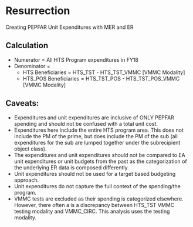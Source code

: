 # Resurrection
Creating PEPFAR Unit Expenditures with MER and ER

## Calculation
- Numerator = All HTS Program expenditures in FY18
- Denominator = 
  - HTS Beneficiaries = HTS_TST - HTS_TST_VMMC [VMMC Modality]
  - HTS_POS Beneficiaries   =   HTS_TST_POS - HTS_TST_POS_VMMC [VMMC Modality]
  
## Caveats:
- Expenditures and unit expenditures are inclusive of ONLY PEPFAR spending and should not be confused with a total unit cost.
- Expenditures here include the entire HTS program area. This does not include the PM of the prime, but does include the PM of the sub (all expenditures for the sub are lumped together under the subrecipient object class).
- The expenditures and unit expenditures should not be compared to EA unit expenditures or unit budgets from the past as the categorization of the underlying ER data is composed differently.
- Unit expenditures should not be used for a target based budgeting approach.
- Unit expenditures do not capture the full context of the spending/the program. 
- VMMC tests are excluded as their spending is categorized elsewhere. However, there often a is a discrepancy between HTS_TST VMMC testing modality and VMMC_CIRC. This analysis uses the testing modality.
